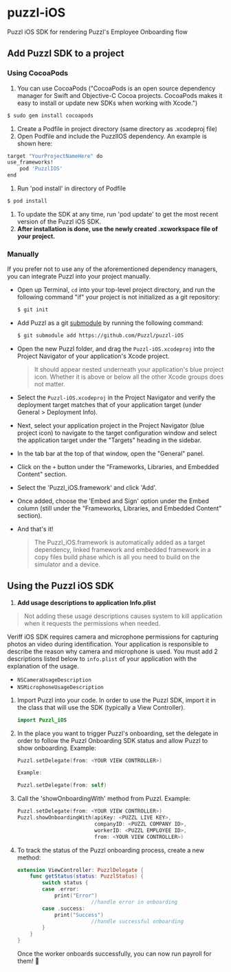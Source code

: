 # puzzl-iOS
Puzzl iOS SDK for rendering Puzzl's Employee Onboarding flow

## Add Puzzl SDK to a project

### Using CocoaPods

1. You can use CocoaPods ("CocoaPods is an open source dependency manager for Swift and Objective-C Cocoa projects. CocoaPods makes it easy to install or update new SDKs when working with Xcode.") 

```bash
$ sudo gem install cocoapods
```

1. Create a Podfile in project directory (same directory as .xcodeproj file)
2. Open Podfile and include the PuzzlIOS dependency. An example is shown here: 

```bash
target "YourProjectNameHere" do
use_frameworks!
	pod 'PuzzlIOS'
end
```

1. Run 'pod install' in directory of Podfile

```bash
$ pod install
```

1. To update the SDK at any time, run 'pod update' to get the most recent version of the Puzzl iOS SDK.
2. **After installation is done, use the newly created .xcworkspace file of your project.**

### **Manually**

If you prefer not to use any of the aforementioned dependency managers, you can integrate Puzzl into your project manually.

- Open up Terminal, `cd` into your top-level project directory, and run the following command "if" your project is not initialized as a git repository:

    ```bash
    $ git init
    ```

- Add Puzzl as a git [submodule](https://git-scm.com/docs/git-submodule) by running the following command:

    ```bash
    $ git submodule add https://github.com/Puzzl/puzzl-iOS
    ```

- Open the new Puzzl folder, and drag the `Puzzl-iOS.xcodeproj` into the Project Navigator of your application's Xcode project.

    > It should appear nested underneath your application's blue project icon. Whether it is above or below all the other Xcode groups does not matter.

- Select the `Puzzl-iOS.xcodeproj` in the Project Navigator and verify the deployment target matches that of your application target (under General > Deployment Info).
- Next, select your application project in the Project Navigator (blue project icon) to navigate to the target configuration window and select the application target under the "Targets" heading in the sidebar.
- In the tab bar at the top of that window, open the "General" panel.
- Click on the `+` button under the "Frameworks, Libraries, and Embedded Content" section.
- Select the 'Puzzl_iOS.framework' and click 'Add'.
- Once added, choose the 'Embed and Sign' option under the Embed column (still under the "Frameworks, Libraries, and Embedded Content" section).
- And that's it!

    > The Puzzl_iOS.framework is automatically added as a target dependency, linked framework and embedded framework in a copy files build phase which is all you need to build on the simulator and a device.


## Using the Puzzl iOS SDK

1. **Add usage descriptions to application Info.plist**

> Not adding these usage descriptions causes system to kill application when it requests the permissions when needed.

Veriff iOS SDK requires camera and microphone permissions for capturing photos an video during identification. Your application is responsible to describe the reason why camera and microphone is used. You must add 2 descriptions listed below to `info.plist` of your application with the explanation of the usage.

- `NSCameraUsageDescription`
- `NSMicrophoneUsageDescription`

1. Import Puzzl into your code. In order to use the Puzzl SDK, import it in the class that will use the SDK (typically a View Controller).

    ```swift
    import Puzzl_iOS
    ```

2. In the place you want to trigger Puzzl's onboarding, set the delegate in order to follow the Puzzl Onboarding SDK status and allow Puzzl to show onboarding. Example:

    ```swift
    Puzzl.setDelegate(from: <YOUR VIEW CONTROLLER>)

    Example:

    Puzzl.setDelegate(from: self)
    ```

3. Call the 'showOnboardingWith' method from Puzzl. Example:

    ```swift
    Puzzl.setDelegate(from: <YOUR VIEW CONTROLLER>)
    Puzzl.showOnboardingWith(apiKey: <PUZZL LIVE KEY>,
                             companyID: <PUZZL COMPANY ID>,
                             workerID: <PUZZL EMPLOYEE ID>,
                             from: <YOUR VIEW CONTROLLER>)
    ```

4. To track the status of the Puzzl onboarding process, create a new method:

    ```swift
    extension ViewController: PuzzlDelegate {
        func getStatus(status: PuzzlStatus) {
            switch status {
            case .error:
                print("Error")
    						//handle error in onboarding
            case .success:						
                print("Success")
    						//handle successful onboarding
            }
        }
    }
    ```

    Once the worker onboards successfully, you can now run payroll for them! 🎉 
